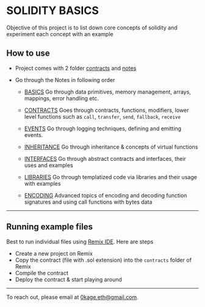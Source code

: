 # SOLIDITY BASICS

Objective of this project is to list down core concepts of solidity and experiment each concept with an example

## How to use

-   Project comes with 2 folder [contracts](/contracts/) and [notes](/notes/)
-   Go through the Notes in following order

    -   [BASICS](./notes/BASICS.md)
        Go through data primitives, memory management, arrays, mappings, error handling etc.

    -   [CONTRACTS](./notes/CONTRACTS.md)
        Goes through contracts, functions, modifiers, lower level functions such as `call`, `transfer`, `send`, `fallback`, `receive`

    -   [EVENTS](./notes/EVENTS.md)
        Go through logging techniques, defining and emitting events.

    -   [INHERITANCE](./notes/INHERITANCE.md)
        Go through inheritance & concepts of virtual functions

    -   [INTERFACES](./notes/INTERFACES.md)
        Go through abstract contracts and interfaces, their uses and examples

    -   [LIBRARIES](./notes/LIBRARIES.md)
        Go through templatized code via libraries and their usage with examples

    -   [ENCODING](./notes/ENCODING.md)
        Advanced topics of encoding and decoding function signatures and using call functions with bytes data

---

## Running example files

Best to run individual files using [Remix IDE](https://remix.ethereum.org/). Here are steps

-   Create a new project on Remix
-   Copy the contract (file with .sol extension) into the `contracts` folder of Remix
-   Compile the contract
-   Deploy the contract & start playing around

---

To reach out, please email at 0kage.eth@gmail.com.

